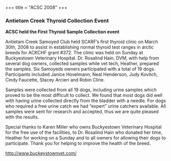 +++
title = "ACSC 2008"
+++

<div class="heading mb-small">
<h3>Antietam Creek Thyroid Collection Event</h3>
</div>

**ACSC held the First Thyroid Sample Collection event**

Antietam Creek Samoyed Club held SCARF’s first thyroid clinic on March 30th, 2008 to assist in establishing normal thyroid test ranges in arctic breeds for ACKCHF grant #372. The clinic was held on Sunday at Buckyestown Veterinary Hospital. Dr. Rosalind Hain, DVM, with help from several dog owners, collected samples while vet tech, Heather, prepared the samples. Six Samoyeds owners participated with a total of 19 dogs. Participants included Janice Hovelmann, Neal Henderson, Judy Kovitch, Cindy Faucette, Stacey Arcieri and Robin Cline.

Samples were collected from all 19 dogs, including urine samples which proved to be the most difficult to collect. We found that most dogs did well with having urine collected directly from the bladder with a needle. For dogs who required a free urine catch we had “expert” urine catchers available. All samples were sent for research and accepted, thus we are quite pleased with the results.

Special thanks to Karen Miller who owns Buckyestown Veterinary Hospital for the free use of the facilities, to Dr. Rosalind Hain who donated her time, Heather for working on a Sunday and to all owners for allowing their dogs to participate. Thank you for helping to improve the health of the breed.

http://www.buckeystownvet.com/
